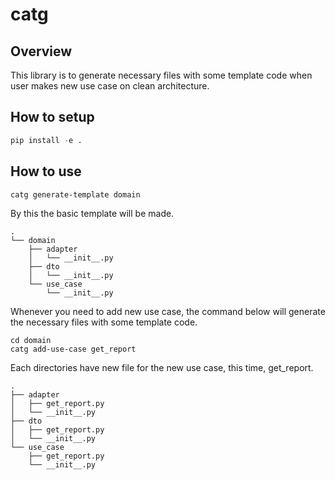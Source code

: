 # catg
## Overview
This library is to generate necessary files with some template code when user makes new use case on clean architecture.  

## How to setup
```python
pip install -e .
```

## How to use
```bash
catg generate-template domain
```
By this the basic template will be made.  
```
.
└── domain
    ├── adapter
    │   └── __init__.py
    ├── dto
    │   └── __init__.py
    └── use_case
        └── __init__.py

```
Whenever you need to add new use case, the command below will generate the necessary files with some template code.  
```
cd domain
catg add-use-case get_report
```
Each directories have new file for the new use case, this time, get_report.
```
.
├── adapter
│   ├── get_report.py
│   └── __init__.py
├── dto
│   ├── get_report.py
│   └── __init__.py
└── use_case
    ├── get_report.py
    └── __init__.py
```